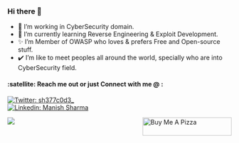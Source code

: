 ### Hi there 👋
- 🔭 I’m working in CyberSecurity domain.
- 🌱 I’m currently learning Reverse Engineering & Exploit Development.
- ✨ I’m Member of OWASP who loves & prefers Free and Open-source stuff.
- ✔️ I’m like to meet peoples all around the world, specially who are into CyberSecurity field.


<h4 align="left">:satellite: Reach me out or just Connect with me @ :</h4>

[![Twitter: sh377c0d3_](https://img.shields.io/badge/Twitter-1DA1F2?style=for-the-badge&logo=twitter&logoColor=white)](https://twitter.com/sh377c0d3) <br/>
[![Linkedin: Manish Sharma](https://img.shields.io/badge/LinkedIn-0077B5?style=for-the-badge&logo=linkedin&logoColor=white)](https://www.linkedin.com/in/sh377c0d3)<br/>

<a href="https://www.buymeacoffee.com/sh377c0d3" target="_blank"><img src="https://cdn.buymeacoffee.com/buttons/default-violet.png" alt="Buy Me A Pizza" align="right" height="41" width="200"></a>


<img align="center" src="https://github-readme-stats.vercel.app/api?username=sh377c0d3&count_private=true&show_icons=true">
